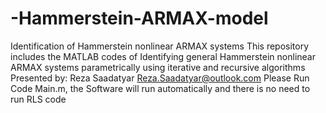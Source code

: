 # -Hammerstein-ARMAX-model
Identification of Hammerstein nonlinear ARMAX systems
This repository includes the MATLAB codes of Identifying general Hammerstein nonlinear ARMAX systems parametrically using iterative and recursive algorithms 
Presented by: Reza Saadatyar 
Reza.Saadatyar@outlook.com 
Please Run Code Main.m, the Software will run automatically and there is no need to run RLS code
